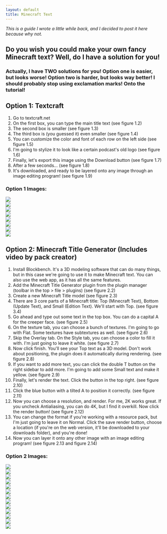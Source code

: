 ```yaml
---
layout: default
title: Minecraft Text
---
```

*This is a guide I wrote a little while back, and I decided to post it here because why not.*

## Do you wish you could make your own fancy Minecraft text? Well, do I have a solution for you!

### Actually, I have TWO solutions for you! Option one is easier, but looks worse! Option two is harder, but looks way better! I should probably stop using exclamation marks! Onto the tutorial!

## Option 1: Textcraft
1. Go to textcraft.net
2. On the first box, you can type the main title text (see figure 1.2)
3. The second box is smaller (see figure 1.3)
4. The third box is (you guessed it) even smaller (see figure 1.4)
5. You can customize the color and font of each row on the left side (see figure 1.5)
6. I'm going to stylize it to look like a certain podcast's old logo (see figure 1.6)
7. Finally, let's export this image using the Download button (see figure 1.7)
8. After a few seconds... (see figure 1.8)
9. It's downloaded, and ready to be layered onto any image through an image editing program! (see figure 1.9)

### Option 1 Images:
![](/docs/guide/images/minecraft-text/1-2.jpg)  
![](/docs/guide/images/minecraft-text/1-3.jpg)  
![](/docs/guide/images/minecraft-text/1-4.jpg)  
![](/docs/guide/images/minecraft-text/1-5.jpg)  
![](/docs/guide/images/minecraft-text/1-6.jpg)  
![](/docs/guide/images/minecraft-text/1-7.jpg)  
![](/docs/guide/images/minecraft-text/1-8.jpg)  
![](/docs/guide/images/minecraft-text/1-9.jpg)


## Option 2: Minecraft Title Generator (Includes video by pack creator)
1. Install Blockbench. It's a 3D modeling software that can do many things, but in this case we're going to use it to make Minecraft text. You can also use the web app, as it has all the same features.
2. Add the Minecraft Title Generator plugin from the plugin manager (toolbar in the top > file > plugins) (see figure 2.2)
3. Create a new Minecraft Title model (see figure 2.3)
4. There are 3 core parts of a Minecraft title: Top (Minecraft Text), Bottom (Update Text), and Small (Edition Text). We'll start with Top. (see figure 3.4)
5. Go ahead and type out some text in the top box. You can do a capital A for the creeper face. (see figure 2.5)
6. On the texture tab, you can choose a bunch of textures. I'm going to go with Flat. Some textures have subtextures as well. (see figure 2.6)
7. Skip the Overlay tab. On the Style tab, you can choose a color to fill it with. I'm just going to leave it white. (see figure 2.7)
8. Now click finish. You'll see your Top text as a 3D model. Don't work about positioning, the plugin does it automatically during rendering. (see figure 2.8)
9. If you want to add more text, you can click the double T button on the right sidebar to add more. I'm going to add some Small text and make it yellow. (see figure 2.9)
10. Finally, let's render the text. Click the button in the top right. (see figure 2.10)
11. Click the blue button with a tilted A to position it correctly. (see figure 2.11)
12. Now you can choose a resolution, and render. For me, 2K works great. If you uncheck Antialiasing, you can do 4K, but I find it overkill. Now click the render button! (see figure 2.12)
13. You can change the format if you're working with a resource pack, but I'm just going to leave it on Normal. Click the save render button, choose a location (if you're on the web version, it'll be downloaded to your downloads folder), and you're done! 
14. Now you can layer it onto any other image with an image editing program! (see figure 2.13 and figure 2.14)

### Option 2 Images:
![](/docs/guide/images/minecraft-text/2-2.jpg)  
![](/docs/guide/images/minecraft-text/2-3.jpg)  
![](/docs/guide/images/minecraft-text/2-4.jpg)  
![](/docs/guide/images/minecraft-text/2-5.jpg)  
![](/docs/guide/images/minecraft-text/2-6.jpg)  
![](/docs/guide/images/minecraft-text/2-7.jpg)  
![](/docs/guide/images/minecraft-text/2-8.jpg)  
![](/docs/guide/images/minecraft-text/2-9.jpg)  
![](/docs/guide/images/minecraft-text/2-10.jpg)  
![](/docs/guide/images/minecraft-text/2-11.jpg)  
![](/docs/guide/images/minecraft-text/2-12.jpg)  
![](/docs/guide/images/minecraft-text/2-13.jpg)  
![](/docs/guide/images/minecraft-text/2-14.jpg)  